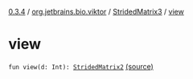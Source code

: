 [0.3.4](../../index.md) / [org.jetbrains.bio.viktor](../index.md) / [StridedMatrix3](index.md) / [view](.)

# view

`fun view(d: Int): `[`StridedMatrix2`](../-strided-matrix2/index.md) [(source)](https://github.com/JetBrains-Research/viktor/blob/0.3.4/src/main/kotlin/org/jetbrains/bio/viktor/StridedMatrix3.kt#L92)
